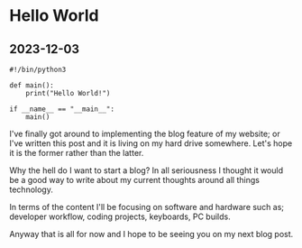 # Hello World

## 2023-12-03

```
#!/bin/python3

def main():
    print("Hello World!")

if __name__ == "__main__":
    main()
```

I've finally got around to implementing the blog feature of my website; or I've
written this post and it is living on my hard drive somewhere. Let's hope it is
the former rather than the latter.

Why the hell do I want to start a blog? In all seriousness I thought it would
be a good way to write about my current thoughts around all things technology.

In terms of the content I'll be focusing on software and hardware such as;
developer workflow, coding projects, keyboards, PC builds.

Anyway that is all for now and I hope to be seeing you on my next blog post.
